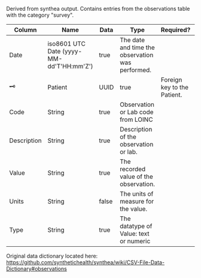 Derived from synthea output. Contains entries from the observations table with the category "survey".


| Column | Name | Data | Type |Required? | Description |
| -------|------|------|------|----------|-------------|
| Date |	iso8601 UTC Date (yyyy-MM-dd'T'HH:mm'Z') |	true |	The date and time the observation was performed. |
| :old_key: |	Patient |	UUID |	true |	Foreign key to the Patient. |
| Code |	String |	true |	Observation or Lab code from LOINC |
| Description |	String |	true |	Description of the observation or lab. |
| Value |	String |	true |	The recorded value of the observation. |
| Units |	String |	false |	The units of measure for the value. |
| Type |	String |	true |	The datatype of Value: text or numeric |

Original data dictionary located here:
https://github.com/synthetichealth/synthea/wiki/CSV-File-Data-Dictionary#observations